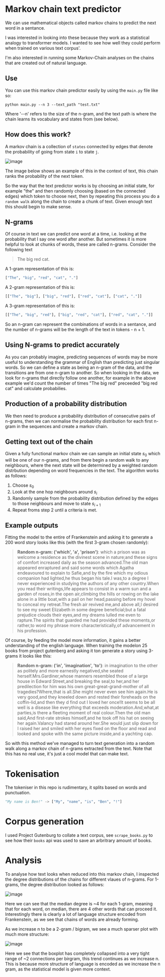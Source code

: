 # Markov chain text predictor

We can use mathematical objects called markov chains to predict the next word in a sentance. 

I was interested in looking into these because they work as a statistical analogy to transformer models. I wanted to see how well they could perform when trained on various text corpus'. 

I'm also interested in running some Markov-Chain analyses on the chains that are created out of natural language.

## Use

You can use this markov chain predictor easily by using the `main.py` file like so:

```
python main.py --n 3 --text_path "test.txt"
```

Where '--n' refers to the size of the n-gram, and the text path is where the chain learns its vocabulary and states from (see below).

## How does this work?

A markov chain is a collection of `states` connected by edges that denote the probability of going from state `i` to state `j`.

![image](markov_visual.png)

The image below shows an example of this in the context of text, this chain ranks the probability of the next token.

So the way that the text predictor works is by choosing an initial state, for example "the" and then randomly choosing (based on the connected edges) which token to choose next, then by repeating this process you do a `random walk` along the chain to create a chunk of text. Given enough text this should begin to make sense.

## N-grams

Of course in text we can predict one word at a time, i.e. looking at the probability that I say one word after another. But sometimes it is more helpful to look at chunks of words, these are called n-grams. Consider the following text

> The big red cat.

A 1-gram representation of this is:

```python
["The", "big", "red", "cat", "."]
```

A 2-gram representation of this is:

```python
[["The", "big"], ["big", "red"], ["red", "cat"], ["cat", "."]]
```

A 3-gram representation of this is:

```python
[["The", "big", "red"], ["big", "red", "cat"], ["red", "cat", "."]]
```

So an n-gram can represent the combinations of words in a sentance, and the number of n-grams will be the length of the text in tokens - n + 1.

## Using N-grams to predict accurately

As you can probably imagine, predicting sequences of words may be more useful to understanding the grammar of English than predicting just singular words. So we can define a state as being an n-gram of the data, and the transitions are from one n-gram to another. So when looking in the data, we look for n-grams that directly follow one another, for example in the above example we'd count the number of times "The big red" preceeded "big red cat" and calculate probabilies.

## Production of a probability distribution

We then need to produce a probability distribution of consecutive pairs of n-grams, then we can normalise the probability distribution for each first n-gram in the sequences and create a markov chain. 

## Getting text out of the chain

Given a fully functional markov chain  we can sample an initial state $s_0$ which will be one of our n-grams, and from there begin a random walk to any neighbours, where the next state will be determined by a weighted random distrbution depending on word frequencies in the text. The algorithm works as follows:

1. Choose $s_0$
2. Look at the one hop neighbours around $s_i$
3. Randomly sample from the probability distribution defined by the edges to those neighbours and move to state $s_{i+1}$
4. Repeat froms step 2 until a criteria is met.

## Example outputs

Fitting the model to the entire of Frankenstein and asking it to generate a 200 word story looks like this (with the first 3-gram chosen randomly):


>**Random n-gram: ('which', 'a', 'prison')**: which a prison was as welcome a residence as the divinest scene in nature;and these signs of comfort increased daily as the season advanced.The old man appeared enraptured and said some words which Agatha endeavoured to explain to Safie,and by the fire which my odious companion had lighted,he thus began his tale.I was,to a degree I never experienced in studying the authors of any other country.When you read their writings,life appears to consist in a warm sun and a garden of roses,in the open air,climbing the hills or rowing on the lake alone in a little boat,with a pail on her head,passing before my hovel to conceal my retreat.The fresh air revived me,and above all,I desired to see my sweet Elizabeth in some degree beneficial;but a fatal prejudice clouds their eyes,and my dreams lulled me even to rapture.The spirits that guarded me had provided these moments,or rather,to word my phrase more characteristically,of advancement in his profession.

Of course, by feeding the model more information, it gains a better understanding of the english language. When training the modelon 25 books from project gutenberg and asking it ton generate a story using 3-grams it looks like this: 

>**Random n-gram: ('in', 'imagination', 'to')**: in imagination to the other as politely and more earnestly negatived,she seated herself.Mrs.Gardiner,whose manners resembled those of a large house in Edward Street,and breaking the seal,to her,and her predilection for him was his own great-great-grand-mother of all tragedies?Where,that is all.She might never even see him again.He is very good,and they kneeled down and rested their foreheads on the coffin-lid,and then they d find out I loved her once!It seems to be all well is a disease like everything that exceeds moderation.And,what,at parties,is there a fleeting moment of real colour.Then the old man said,And first-rate strokes himself,and he took off his hat on seeing her again.Valancy had stared around her.She would just slip down for I raised her and smiled with her eyes fixed on the floor and read and looked and spoke with the same picture inside,and a yachting cap.

So with this method we've managed to turn text generation into a random walk along a markov chain of n-grams extracted from the text. Note that this has no real use, it's just a cool model that can make text.

# Tokenisation

The tokeniser in this repo is rudimentary, it splits based on words and punctuation.

```py
"My name is Ben!" -> ["My", "name", "is", "Ben", "!"]
```

# Corpus generation

I used Project Gutenburg to collate a text corpus, see `scrape_books.py` to see how their `books` api was used to save an arbritrary amount of books.

# Analysis

To analyse how text looks when reduced into this markov chain, I inspected the degree distributions of the chains for different vlaues of n-grams. For 1-grams, the degree distribution looked as follows:

![image](1_gram_frankenstein_degree_distribution.png)

Here we can see that the median degree is ~4 for each 1-gram, meaning that for each word, on median, there are 4 other words that can proceed it. Interestingly there is clearly a lot of language structure encoded from Frankenstein, as we see that chains of words are already forming. 

As we increase n to be a 2-gram / bigram, we see a much sparser plot with much more structure:

![image](2_gram_frankenstein_degree_distribution.png)

Here we see that the boxplot has completely collapsed into a very tight range of ~2 connections per birgram, this trend continues as we increase n. This is because more structure of language is encoded as we increase the n gram, as the statistical model is given more context.